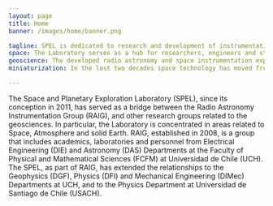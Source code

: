 ```yaml
---
layout: page
title: Home
banner: /images/home/banner.png

tagline: SPEL is dedicated to research and development of instrumentation for the geosciences.
space: The Laboratory serves as a hub for researchers, engineers and students at UCH and USACH to collaborate on space physics and space instrumentation. Highlighted activities are related to Ionospheric modeling and simulation, very small satellite development (femto-, pico- and nano-satellites) and space instrumentation (magnetometers, Langmuir Probes and VLF to UHF receivers).
geoscience: The developed radio astronomy and space instrumentation expertise has been also used in multiple geo-scientific initiatives. In particular, the laboratory is collaborating with different initiatives of the department of geophysics at UCH related to atmospheric and seismic measurements. 
miniaturization: In the last two decades space technology has moved from a multi-goal, large and expensive approach to a Faster-Better-Cheaper (FBC) approach for the space missions. Following that trend the Laboratory has been working on methodologies that allow simplify missions (technically and organizationally) and reduce costs. In this line the Lab has been exploring two lines of action distributed measuring (sensor networks) and miniaturization of the systems (saving space, weight and energy).  

---
```


The Space and Planetary Exploration Laboratory (SPEL), since its conception in 2011, has served as a bridge
between the Radio Astronomy Instrumentation Group (RAIG), and other research groups related to the geosciences.
In particular, the Laboratory is concentrated in areas related to Space, Atmosphere and solid Earth. RAIG, 
established in 2008, is a group that includes academics, laboratories and personnel from Electrical Engineering (DIE) 
and Astronomy (DAS) Departments at the Faculty of Physical and Mathematical Sciences (FCFM) at Universidad de Chile (UCH).
The SPEL, as part of RAIG, has extended the relationships to the Geophysics (DGF), Physics (DFI) and Mechanical
Engineering (DIMec) Departments at UCH, and to the Physics Department at Universidad de Santiago de Chile (USACH).    

